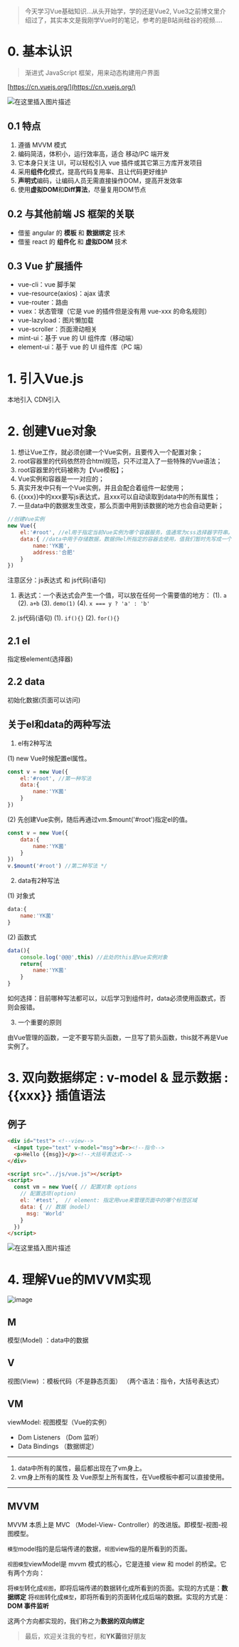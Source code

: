 

> 今天学习Vue基础知识...从头开始学，学的还是Vue2, Vue3之前博文里介绍过了，其实本文是我刚学Vue时的笔记，参考的是B站尚硅谷的视频....

# 0. 基本认识

> 渐进式 JavaScript 框架，用来动态构建用户界面

[https://cn.vuejs.org/](https://cn.vuejs.org/)

![在这里插入图片描述](https://p3-juejin.byteimg.com/tos-cn-i-k3u1fbpfcp/11199982790f45d49495f177e3776a65~tplv-k3u1fbpfcp-zoom-1.image)

## 0.1 特点
1. 遵循 MVVM 模式
2. 编码简洁，体积小，运行效率高，适合 移动/PC 端开发
3. 它本身只关注 UI，可以轻松引入 vue 插件或其它第三方库开发项目
4. 采用**组件化**模式，提高代码复用率、且让代码更好维护
5. **声明式**编码，让编码人员无需直接操作DOM，提高开发效率
6. 使用**虚拟DOM**和**Diff算法**，尽量复用DOM节点

## 0.2 与其他前端 JS 框架的关联
- 借鉴 angular 的 **模板** 和 **数据绑定** 技术
- 借鉴 react 的 **组件化** 和 **虚拟DOM** 技术

## 0.3 Vue 扩展插件
- vue-cli：vue 脚手架
- vue-resource(axios)：ajax 请求
- vue-router：路由
- vuex：状态管理（它是 vue 的插件但是没有用 vue-xxx 的命名规则）
- vue-lazyload：图片懒加载
- vue-scroller：页面滑动相关
- mint-ui：基于 vue 的 UI 组件库（移动端）
- element-ui：基于 vue 的 UI 组件库（PC 端）

# 1. 引入Vue.js
本地引入
CDN引入

# 2. 创建Vue对象
1. 想让Vue工作，就必须创建一个Vue实例，且要传入一个配置对象；
2. root容器里的代码依然符合html规范，只不过混入了一些特殊的Vue语法；
3. root容器里的代码被称为【Vue模板】；
4. Vue实例和容器是一一对应的；
5. 真实开发中只有一个Vue实例，并且会配合着组件一起使用；
6. {{xxx}}中的xxx要写js表达式，且xxx可以自动读取到data中的所有属性；
7. 一旦data中的数据发生改变，那么页面中用到该数据的地方也会自动更新；

```javascript
//创建Vue实例
new Vue({
	el:'#root', //el用于指定当前Vue实例为哪个容器服务，值通常为css选择器字符串。
	data:{ //data中用于存储数据，数据供el所指定的容器去使用，值我们暂时先写成一个对象。
		name:'YK菌',
		address:'合肥'
	}
})
```
注意区分：js表达式 和 js代码(语句)
1. 表达式：一个表达式会产生一个值，可以放在任何一个需要值的地方：
(1). `a`
(2). `a+b`
(3). `demo(1)`
(4). `x === y ? 'a' : 'b'`

2. js代码(语句)
(1). `if(){}`
(2). `for(){}`

## 2.1 el
指定根element(选择器)
    
## 2.2 data
初始化数据(页面可以访问)
    

## 关于el和data的两种写法
1. el有2种写法

(1) new Vue时候配置el属性。
```javascript
const v = new Vue({
	el:'#root', //第一种写法
	data:{
		name:'YK菌'
	}
})
```
(2) 先创建Vue实例，随后再通过vm.$mount('#root')指定el的值。

```javascript
const v = new Vue({
	data:{
		name:'YK菌'
	}
})
v.$mount('#root') //第二种写法 */
```

2. data有2种写法

(1) 对象式
```javascript
data:{
	name:'YK菌'
} 
```
(2) 函数式
```javascript
data(){
	console.log('@@@',this) //此处的this是Vue实例对象
	return{
		name:'YK菌'
	}
}
```
如何选择：目前哪种写法都可以，以后学习到组件时，data必须使用函数式，否则会报错。

3. 一个重要的原则

由Vue管理的函数，一定不要写箭头函数，一旦写了箭头函数，this就不再是Vue实例了。

# 3. 双向数据绑定 : v-model & 显示数据 : {{xxx}} 插值语法

## 例子
```html
<div id="test"> <!--view-->
  <input type="text" v-model="msg"><br><!--指令-->
  <p>Hello {{msg}}</p><!--大括号表达式-->
</div>

<script src="../js/vue.js"></script>
<script>
  const vm = new Vue({ // 配置对象 options 
    // 配置选项(option)
    el: '#test',  // element: 指定用vue来管理页面中的哪个标签区域
    data: { // 数据（model）
      msg: 'World'
    }
  })
</script>
```

![在这里插入图片描述](https://p3-juejin.byteimg.com/tos-cn-i-k3u1fbpfcp/e68bf479324e4db99d6f568a1de206b3~tplv-k3u1fbpfcp-zoom-1.image)


# 4. 理解Vue的MVVM实现

![image](https://p3-juejin.byteimg.com/tos-cn-i-k3u1fbpfcp/2cfaef66bd3b4b67b032b225ffa34483~tplv-k3u1fbpfcp-zoom-1.image)

## M
模型(Model) ：data中的数据
## V
视图(View) ：模板代码（不是静态页面） （两个语法：指令，大括号表达式）

##  VM
viewModel: 视图模型（Vue的实例）

- Dom Listeners （Dom 监听）
- Data Bindings （数据绑定）

<hr>

1. data中所有的属性，最后都出现在了vm身上。
2. vm身上所有的属性 及 Vue原型上所有属性，在Vue模板中都可以直接使用。

<hr>

## MVVM
MVVM 本质上是 MVC （Model-View- Controller）的改进版。即模型-视图-视图模型。

`模型`model指的是后端传递的数据，`视图`view指的是所看到的页面。

`视图模型`viewModel是 mvvm 模式的核心，它是连接 view 和 model 的桥梁。它有两个方向：

将`模型`转化成`视图`，即将后端传递的数据转化成所看到的页面。实现的方式是：**数据绑定**
将`视图`转化成`模型`，即将所看到的页面转化成后端的数据。实现的方式是：**DOM 事件监听**

这两个方向都实现的，我们称之为**数据的双向绑定**

> 最后，欢迎关注我的专栏，和**YK菌**做好朋友
